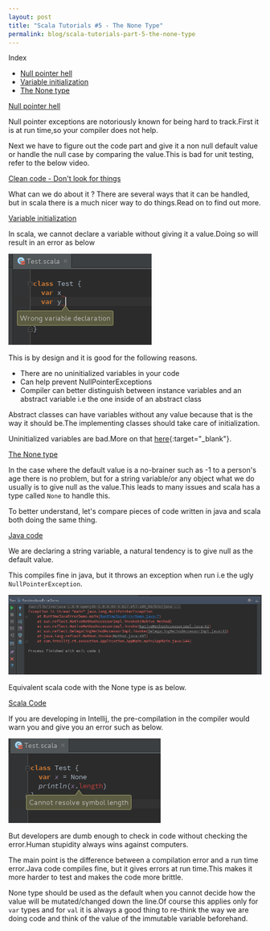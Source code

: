 ```yaml
---
layout: post
title: "Scala Tutorials #5 - The None Type"
permalink: blog/scala-tutorials-part-5-the-none-type
---
```


<i class="fa fa-list-ul fa-lg space-right"></i>Index

- [Null pointer hell](#NullPointerHell)
- [Variable initialization](#Initialization)
- [The None type](#NoneType)

<a name="NullPointerHell"><u>Null pointer hell</u></a>

Null pointer exceptions are notoriously known for being hard to track.First it is at run time,so your compiler does not help.

Next we have to figure out the code part and give it a non null default value or handle the null case by comparing the value.This is bad for unit testing, refer to the below video.

<i class="fa fa-film fa-lg space-right"></i><a href="https://www.youtube.com/watch?v=RlfLCWKxHJ0&list=PL693EFD059797C21E" target="_blank">Clean code - Don't look for things</a>

What can we do about it ? There are several ways that it can be handled, but in scala there is a much nicer way to do things.Read on to find out more.

<a name="Initialization"><u>Variable initialization</u></a>

In scala, we cannot declare a variable without giving it a value.Doing so will result in an error as below

<a class="image" href="/images/scala-variable-initialization.png">
<img src="/images/scala-variable-initialization.png" alt="Scala variable initialization"/>
</a>

This is by design and it is good for the following reasons.

- There are no uninitialized variables in your code
- Can help prevent NullPointerExceptions
- Compiler can better distinguish between instance variables and an abstract variable i.e the one inside of an abstract class

Abstract classes can have variables without any value because that is the way it should be.The implementing classes should take care of initialization.

Uninitialized variables are bad.More on that [here](http://programmers.stackexchange.com/questions/223862/how-important-is-to-initialize-a-variable){:target="_blank"}.

<a name="NoneType"><u>The None type</u></a>

In the case where the default value is a no-brainer such as -1 to a person's age there is no problem, but for a string variable/or any object what we do usually is to give null as the value.This leads to many issues and
scala has a type called <code>None</code> to handle this.

To better understand, let's compare pieces of code written in java and scala both doing the same thing.

<u>Java code</u>

<code data-gist-id="c6b7e7e7e6cfdc18a8db"></code>

We are declaring a string variable, a natural tendency is to give null as the default value.

This compiles fine in java, but it throws an exception when run i.e the ugly <code>NullPointerException</code>.

<a class="image" href="/images/java-runtime-error.png">
<img src="/images/java-runtime-error.png" alt="Java runtime error"/>
</a>

Equivalent scala code with the None type is as below.

<u>Scala Code</u>

If you are developing in Intellij, the pre-compilation in the compiler would warn you and give you an error such as below.

<a class="image" href="/images/scala-precompile-error.png">
<img src="/images/scala-precompile-error.png" alt="Scala pre-compile error"/>
</a>

But developers are dumb enough to check in code without checking the error.Human stupidity always wins against computers.

The main point is the difference between a compilation error and a run time error.Java code compiles fine, but it gives errors at run time.This makes it more harder to test and makes the 
code more brittle.

None type should be used as the default when you cannot decide how the value will be mutated/changed down the line.Of course this applies only for <code>var</code> types and for
<code>val</code> it is always a good thing to re-think the way we are doing code and think of the value of the immutable variable beforehand.




